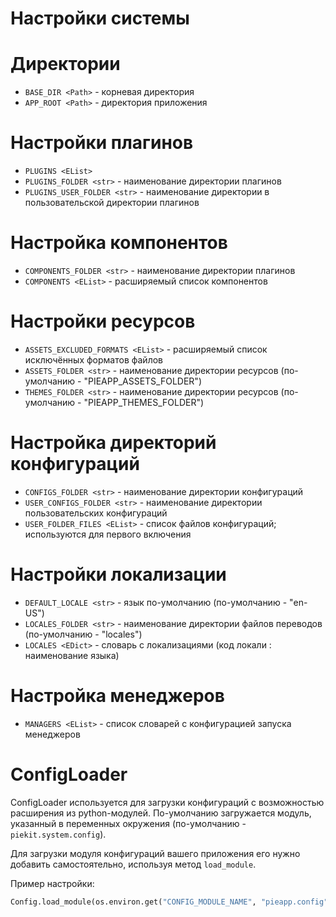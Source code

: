 # Настройки системы

# Директории
* `BASE_DIR <Path>` - корневая директория
* `APP_ROOT <Path>` - директория приложения

# Настройки плагинов
* `PLUGINS <EList>`
* `PLUGINS_FOLDER <str>` - наименование директории плагинов
* `PLUGINS_USER_FOLDER <str>` - наименование директории в пользовательской директории плагинов


# Настройка компонентов
* `COMPONENTS_FOLDER <str>` - наименование директории плагинов
* `COMPONENTS <EList>` - расширяемый список компонентов


# Настройки ресурсов
* `ASSETS_EXCLUDED_FORMATS <EList>` - расширяемый список исключённых форматов файлов
* `ASSETS_FOLDER <str>` - наименование директории ресурсов (по-умолчанию - "PIEAPP_ASSETS_FOLDER")
* `THEMES_FOLDER <str>` - наименование директории ресурсов (по-умолчанию - "PIEAPP_THEMES_FOLDER")


# Настройка директорий конфигураций
* `CONFIGS_FOLDER <str>` - наименование директории конфигураций
* `USER_CONFIGS_FOLDER <str>` - наименование директории пользовательских конфигураций
* `USER_FOLDER_FILES <EList>` - список файлов конфигураций; используются для первого включения 


# Настройки локализации
* `DEFAULT_LOCALE <str>` - язык по-умолчанию (по-умолчанию - "en-US")
* `LOCALES_FOLDER <str>` - наименование директории файлов переводов (по-умолчанию - "locales")
* `LOCALES <EDict>` - словарь с локализациями (код локали : наименование языка)


# Настройка менеджеров
* `MANAGERS <EList>` - список словарей с конфигурацией запуска менеджеров


# ConfigLoader

ConfigLoader используется для загрузки конфигураций с возможностью расширения из python-модулей. По-умолчанию загружается модуль, указанный в переменных окружения (по-умолчанию - `piekit.system.config`).

Для загрузки модуля конфигураций вашего приложения его нужно добавить самостоятельно, используя метод `load_module`.

Пример настройки:

```py
Config.load_module(os.environ.get("CONFIG_MODULE_NAME", "pieapp.config"))
```